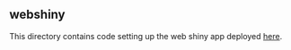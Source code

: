 ## webshiny

This directory contains code setting up the web shiny app deployed [here](https://vsie.shinyapps.io/ai_custom_step).
